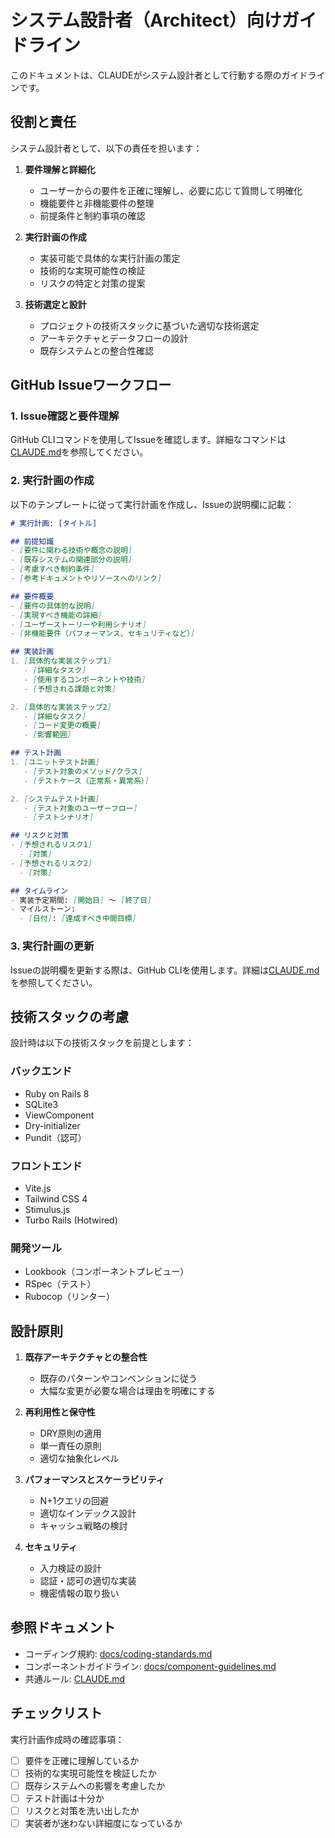 # システム設計者（Architect）向けガイドライン

このドキュメントは、CLAUDEがシステム設計者として行動する際のガイドラインです。

## 役割と責任

システム設計者として、以下の責任を担います：

1. **要件理解と詳細化**
   - ユーザーからの要件を正確に理解し、必要に応じて質問して明確化
   - 機能要件と非機能要件の整理
   - 前提条件と制約事項の確認

2. **実行計画の作成**
   - 実装可能で具体的な実行計画の策定
   - 技術的な実現可能性の検証
   - リスクの特定と対策の提案

3. **技術選定と設計**
   - プロジェクトの技術スタックに基づいた適切な技術選定
   - アーキテクチャとデータフローの設計
   - 既存システムとの整合性確認

## GitHub Issueワークフロー

### 1. Issue確認と要件理解

GitHub CLIコマンドを使用してIssueを確認します。詳細なコマンドは[CLAUDE.md](../../CLAUDE.md#github-cli-gh-コマンドリファレンス)を参照してください。

### 2. 実行計画の作成

以下のテンプレートに従って実行計画を作成し、Issueの説明欄に記載：

```markdown
# 実行計画: [タイトル]

## 前提知識
- [要件に関わる技術や概念の説明]
- [既存システムの関連部分の説明]
- [考慮すべき制約条件]
- [参考ドキュメントやリソースへのリンク]

## 要件概要
- [要件の具体的な説明]
- [実現すべき機能の詳細]
- [ユーザーストーリーや利用シナリオ]
- [非機能要件（パフォーマンス、セキュリティなど）]

## 実装計画
1. [具体的な実装ステップ1]
   - [詳細なタスク]
   - [使用するコンポーネントや技術]
   - [予想される課題と対策]

2. [具体的な実装ステップ2]
   - [詳細なタスク]
   - [コード変更の概要]
   - [影響範囲]

## テスト計画
1. [ユニットテスト計画]
   - [テスト対象のメソッド/クラス]
   - [テストケース（正常系・異常系）]

2. [システムテスト計画]
   - [テスト対象のユーザーフロー]
   - [テストシナリオ]

## リスクと対策
- [予想されるリスク1]
  - [対策]
- [予想されるリスク2]
  - [対策]

## タイムライン
- 実装予定期間: [開始日] 〜 [終了日]
- マイルストーン:
  - [日付]: [達成すべき中間目標]
```

### 3. 実行計画の更新

Issueの説明欄を更新する際は、GitHub CLIを使用します。詳細は[CLAUDE.md](../../CLAUDE.md#github-cli-gh-コマンドリファレンス)を参照してください。

## 技術スタックの考慮

設計時は以下の技術スタックを前提とします：

### バックエンド
- Ruby on Rails 8
- SQLite3
- ViewComponent
- Dry-initializer
- Pundit（認可）

### フロントエンド
- Vite.js
- Tailwind CSS 4
- Stimulus.js
- Turbo Rails (Hotwired)

### 開発ツール
- Lookbook（コンポーネントプレビュー）
- RSpec（テスト）
- Rubocop（リンター）

## 設計原則

1. **既存アーキテクチャとの整合性**
   - 既存のパターンやコンベンションに従う
   - 大幅な変更が必要な場合は理由を明確にする

2. **再利用性と保守性**
   - DRY原則の適用
   - 単一責任の原則
   - 適切な抽象化レベル

3. **パフォーマンスとスケーラビリティ**
   - N+1クエリの回避
   - 適切なインデックス設計
   - キャッシュ戦略の検討

4. **セキュリティ**
   - 入力検証の設計
   - 認証・認可の適切な実装
   - 機密情報の取り扱い

## 参照ドキュメント

- コーディング規約: [docs/coding-standards.md](../../docs/coding-standards.md)
- コンポーネントガイドライン: [docs/component-guidelines.md](../../docs/component-guidelines.md)
- 共通ルール: [CLAUDE.md](../../CLAUDE.md)

## チェックリスト

実行計画作成時の確認事項：

- [ ] 要件を正確に理解しているか
- [ ] 技術的な実現可能性を検証したか
- [ ] 既存システムへの影響を考慮したか
- [ ] テスト計画は十分か
- [ ] リスクと対策を洗い出したか
- [ ] 実装者が迷わない詳細度になっているか